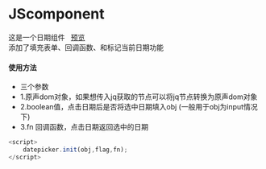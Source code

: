 # JScomponent
这是一个日期组件  
[预览](http://htmlpreview.github.io/?https://github.com/YMBo/JScomponent/blob/master/datePicker/index.html)  
添加了填充表单、回调函数、和标记当前日期功能  
#### 使用方法  
* 三个参数  
* 1.原声dom对象，如果想传入jq获取的节点可以将jq节点转换为原声dom对象
* 2.boolean值，点击日期后是否将选中日期填入obj (一般用于obj为input情况下)  
* 3.fn 回调函数，点击日期返回选中的日期  
```javascript
<script>
	datepicker.init(obj,flag,fn);
</script>
```
